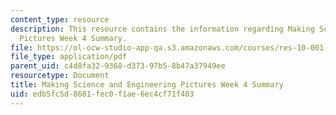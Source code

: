 ```yaml
---
content_type: resource
description: This resource contains the information regarding Making Science and Engineering
  Pictures Week 4 Summary.
file: https://ol-ocw-studio-app-qa.s3.amazonaws.com/courses/res-10-001-making-science-and-engineering-pictures-a-practical-guide-to-presenting-your-work-spring-2016/edb5fc5d8681fec0f1ae6ec4cf71f403_MITRES_10_001S16_Sum_Wk4.pdf
file_type: application/pdf
parent_uid: c4d8fa32-9368-d373-97b5-8b47a37949ee
resourcetype: Document
title: Making Science and Engineering Pictures Week 4 Summary
uid: edb5fc5d-8681-fec0-f1ae-6ec4cf71f403
---
```

